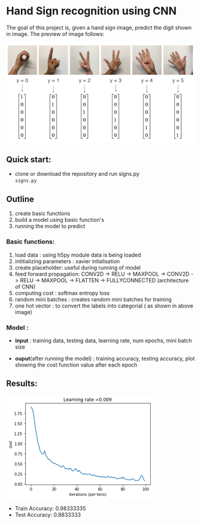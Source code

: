 # Hand Sign recognition using CNN

The goal of this project is, given a hand sign image, predict the digit shown in image. The preview of image follows:

![](images/SIGNS.png)

## Quick start:
* clone or download the repository and run signs.py  
     ` signs.py `


 ## Outline
 1. create basic functions 
 2. build a model using basic function's 
 3. running the model to predict
 
 ### Basic functions:
 1. load data : using h5py module data is being loaded
 2. intitializing parameters : xavier intialisation
 3. create placeholder: useful during running of model 
 4. feed forward propagation:  CONV2D -> RELU -> MAXPOOL -> CONV2D -> RELU -> MAXPOOL -> FLATTEN -> FULLYCONNECTED (architecture of CNN)
 5. computing cost : softmax entropy loss 
 6. random mini batches : creates random  mini batches for training
 7. one hot vector : to convert the labels into categorial ( as shown in above image)
 
 ### Model :
  * **input** : training data, testing data, learning rate, num epochs, mini batch size  
  
  * **ouput**(after running the model) : training accuracy, testing accuracy, plot showing the cost function value after each epoch  
  
  ## Results:
  
  ![](images/result.png)
 
* Train Accuracy: 0.98333335  
* Test Accuracy: 0.8833333


